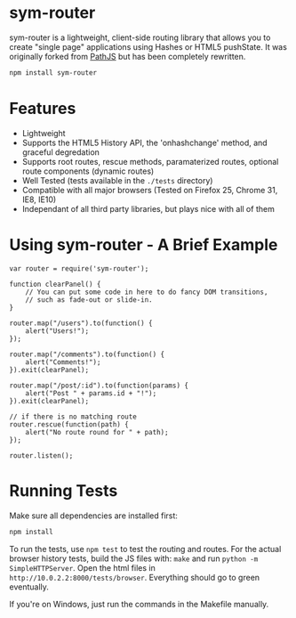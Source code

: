 # sym-router

sym-router is a lightweight, client-side routing library that allows you to
create "single page" applications using Hashes or HTML5 pushState. It was
originally forked from [PathJS](https://github.com/mtrpcic/pathjs) but has been
completely rewritten.

```bash
npm install sym-router
```

# Features

* Lightweight
* Supports the HTML5 History API, the 'onhashchange' method, and graceful
  degredation
* Supports root routes, rescue methods, paramaterized routes, optional route
  components (dynamic routes)
* Well Tested (tests available in the `./tests` directory)
* Compatible with all major browsers (Tested on Firefox 25, Chrome 31, IE8, IE10)
* Independant of all third party libraries, but plays nice with all of them

# Using sym-router - A Brief Example

    var router = require('sym-router');

    function clearPanel() {
        // You can put some code in here to do fancy DOM transitions,
        // such as fade-out or slide-in.
    }

    router.map("/users").to(function() {
        alert("Users!");
    });

    router.map("/comments").to(function() {
        alert("Comments!");
    }).exit(clearPanel);

    router.map("/post/:id").to(function(params) {
        alert("Post " + params.id + "!");
    }).exit(clearPanel);

    // if there is no matching route
    router.rescue(function(path) {
        alert("No route round for " + path);
    });

    router.listen();

# Running Tests

Make sure all dependencies are installed first:

```bash
npm install
```

To run the tests, use `npm test` to test the routing and routes.
For the actual browser history tests, build the JS files with:
`make` and run `python -m SimpleHTTPServer`. Open the html files in
`http://10.0.2.2:8000/tests/browser`. Everything should go to green eventually.

If you're on Windows, just run the commands in the Makefile manually.
